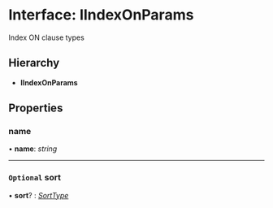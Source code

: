 # Interface: IIndexOnParams

Index ON clause types

## Hierarchy

* **IIndexOnParams**

## Properties

###  name

• **name**: *string*

___

### `Optional` sort

• **sort**? : *[SortType](../globals.md#sorttype)*
